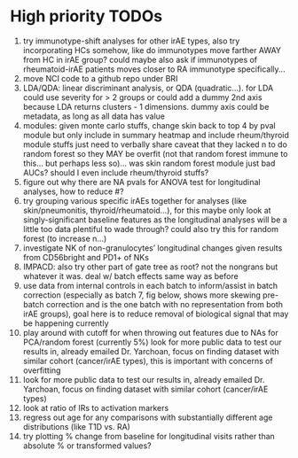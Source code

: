 # High priority TODOs
1. try immunotype-shift analyses for other irAE types, also try incorporating HCs somehow, like do immunotypes move farther AWAY from HC in irAE group? could maybe also ask if immunotypes of rheumatoid-irAE patients moves closer to RA immunotype specifically...
2. move NCI code to a github repo under BRI
3. LDA/QDA: linear discriminant analysis, or QDA (quadratic…). for LDA could use severity for > 2 groups or could add a dummy 2nd axis
because LDA returns clusters - 1 dimensions. dummy axis could be metadata, as long as all data has value
4. modules: given monte carlo stuffs, change skin back to top 4 by pval module but only include in summary heatmap and include rheum/thyroid module stuffs just need to verbally share caveat that they lacked n to do random forest so they MAY be overfit (not that random forest immune to this... but perhaps less so)... was skin random forest module just bad AUCs? should I even include rheum/thyroid stuffs?
5. figure out why there are NA pvals for ANOVA test for longitudinal analyses, how to reduce #?
6. try grouping various specific irAEs together for analyses (like skin/pneumonitis, thyroid/rheumatoid…), for this maybe only look at singly-significant baseline features as the longitudinal analyses will be a little too data plentiful to wade through? could also try this for random forest (to increase n...)
7. investigate NK of non-granulocytes’ longitudinal changes given results from CD56bright and PD1+ of NKs
8. IMPACD: also try other part of gate tree as root? not the nongrans but whatever it was. deal w/ batch effects same way as before
9. use data from internal controls in each batch to inform/assist in batch correction (especially as batch 7, fig below, shows more skewing pre-batch correction and is the one batch with no representation from both irAE groups), goal here is to reduce removal of biological signal that may be happening currently
10. play around with cutoff for when throwing out features due to NAs for PCA/random forest (currently 5%)
look for more public data to test our results in, already emailed Dr. Yarchoan, focus on finding dataset with similar cohort (cancer/irAE types), this is important with concerns of overfitting
11. look for more public data to test our results in, already emailed Dr. Yarchoan, focus on finding dataset with similar cohort (cancer/irAE types)
12. look at ratio of IRs to activation markers
13. regress out age for any comparisons with substantially different age distributions (like T1D vs. RA)
14. try plotting % change from baseline for longitudinal visits rather than absolute % or transformed values?